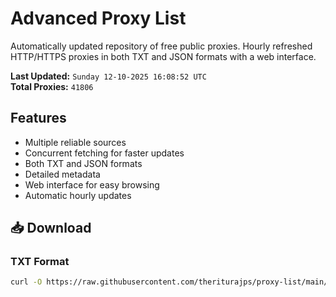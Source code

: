 # Advanced Proxy List

Automatically updated repository of free public proxies. Hourly refreshed HTTP/HTTPS proxies in both TXT and JSON formats with a web interface.

**Last Updated:** `Sunday 12-10-2025 16:08:52 UTC`  
**Total Proxies:** `41806`

## Features
- Multiple reliable sources
- Concurrent fetching for faster updates
- Both TXT and JSON formats
- Detailed metadata
- Web interface for easy browsing
- Automatic hourly updates

## 📥 Download

### TXT Format
```bash
curl -O https://raw.githubusercontent.com/theriturajps/proxy-list/main/proxies.txt